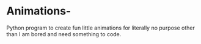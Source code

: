 # Animations-
Python program to create fun little animations for literally no purpose other than I am bored and need something to code.
